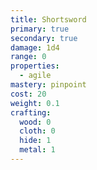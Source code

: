 ```yaml
---
title: Shortsword
primary: true
secondary: true
damage: 1d4
range: 0
properties:
  - agile
mastery: pinpoint
cost: 20
weight: 0.1
crafting:
  wood: 0
  cloth: 0
  hide: 1
  metal: 1
---
```


